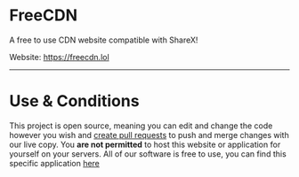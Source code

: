 # FreeCDN
A free to use CDN website compatible with ShareX!

Website: https://freecdn.lol

---

# Use & Conditions
This project is open source, meaning you can edit and change the code however you wish and [create pull requests](/pulls) to push and merge changes with our live copy. You **are not permitted** to host this website or application for yourself on your servers. All of our software is free to use, you can find this specific application [here](https://freecdn.lol)
